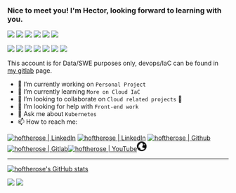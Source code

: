 ### Nice to meet you! I'm Hector, looking forward to learning with you.

<!--- Generic Profile --->
<p float="left">
  <img src="https://img.shields.io/badge/Arch_Linux-1793D1?style=for-the-badge&logo=arch-linux&logoColor=white" />
  <img src="https://img.shields.io/badge/manjaro-35BF5C?style=for-the-badge&logo=manjaro&logoColor=white" />
  <img src="https://img.shields.io/badge/Opera-FF1B2D?style=for-the-badge&logo=Opera&logoColor=white" />
  <img src="https://img.shields.io/badge/Firefox_Browser-FF7139?style=for-the-badge&logo=Firefox-Browser&logoColor=white" />
  <img src="https://img.shields.io/badge/VSCode-0078D4?style=for-the-badge&logo=visual%20studio%20code&logoColor=white" />
  <img src="https://img.shields.io/badge/VIM-%2311AB00.svg?&style=for-the-badge&logo=vim&logoColor=white" />
  <!--- Would like to learn --->
  <!--- <img src="https://crossplane.io/images/logo.svg" /> --->
</p>

<!--- Cloud Profile --->
<p float="left">
  <img src="https://img.shields.io/badge/Python-FFD43B?style=for-the-badge&logo=python&logoColor=blue" />
  <img src="https://img.shields.io/badge/Go-00ADD8?style=for-the-badge&logo=go&logoColor=white" />
  <img src="https://img.shields.io/badge/Google_Cloud-4285F4?style=for-the-badge&logo=google-cloud&logoColor=white" />
  <img src="https://img.shields.io/badge/Amazon_AWS-FF9900?style=for-the-badge&logo=amazonaws&logoColor=white" />
  <img src="https://img.shields.io/badge/kubernetes-326ce5.svg?&style=for-the-badge&logo=kubernetes&logoColor=white" />
  <img src="https://img.shields.io/badge/Docker-2CA5E0?style=for-the-badge&logo=docker&logoColor=white" />
  <img src="https://img.shields.io/badge/Terraform-7B42BC?style=for-the-badge&logo=terraform&logoColor=white" />
  <!--- Would like to learn --->
  <!--- <img src="https://crossplane.io/images/logo.svg" /> --->
</p>

<!--- Front/Backend Profile --->
<!--- <p float="left"> --->
<!--- <img src="https://img.shields.io/badge/Python-FFD43B?style=for-the-badge&logo=python&logoColor=blue" /> --->
<!--- <img src="https://img.shields.io/badge/Go-00ADD8?style=for-the-badge&logo=go&logoColor=white" /> --->
<!--- <img src="https://img.shields.io/badge/Django-092E20?style=for-the-badge&logo=django&logoColor=green" /> --->
<!--- <img src="https://img.shields.io/badge/fastapi-109989?style=for-the-badge&logo=FASTAPI&logoColor=white" /> --->
<!--- <img src="https://img.shields.io/badge/Flask-000000?style=for-the-badge&logo=flask&logoColor=white" /> --->
<!--- NOT YET --->
<!--- <img src="https://img.shields.io/badge/TypeScript-007ACC?style=for-the-badge&logo=typescript&logoColor=white" /> --->
<!--- <img src="https://img.shields.io/badge/React-20232A?style=for-the-badge&logo=react&logoColor=61DAFB" /> --->
<!--- <img src="https://img.shields.io/badge/Krita-203759?style=for-the-badge&logo=krita&logoColor=EEF37B" /> --->
<!--- </p> --->

<!--- Data Profile --->
<!--- <p float="left">  --->
<!--- <img src="https://img.shields.io/badge/Python-FFD43B?style=for-the-badge&logo=python&logoColor=blue" /> --->
<!--- <img src="https://img.shields.io/badge/PyTorch-EE4C2C?style=for-the-badge&logo=pytorch&logoColor=white" /> --->
<!--- <img src="https://img.shields.io/badge/Apache_Spark-FFFFFF?style=for-the-badge&logo=apachespark&logoColor=#E35A16" /> --->
<!--- <img src="https://img.shields.io/badge/MySQL-005C84?style=for-the-badge&logo=mysql&logoColor=white" /> --->
<!--- <img src="https://img.shields.io/badge/PostgreSQL-316192?style=for-the-badge&logo=postgresql&logoColor=white" /> --->
<!--- </p>  --->

This account is for Data/SWE purposes only, devops/IaC can be found in [my gitlab][gitlab] page.

- 🔭 I’m currently working on `Personal Project`
- 🌱 I’m currently learning `More on Cloud IaC`
- 👯 I’m looking to collaborate on `Cloud related projects` 👀
- 🤔 I’m looking for help with `Front-end work`
- 💬 Ask me about `Kubernetes`
- 📫 How to reach me:

[<img alt="hoftherose | LinkedIn" width="25px" src="https://cdn.jsdelivr.net/npm/simple-icons@v3/icons/gmail.svg" />][email]
[<img alt="hoftherose | LinkedIn" width="22px" src="https://cdn.jsdelivr.net/npm/simple-icons@v3/icons/linkedin.svg" />][linkedin]
[<img alt="hoftherose | Github" width="22px" src="https://cdn.jsdelivr.net/npm/simple-icons@v3/icons/github.svg" />][github][<img alt="hoftherose | Gitlab" width="22px" src="https://cdn.jsdelivr.net/npm/simple-icons@v3/icons/gitlab.svg" />][gitlab][<img alt="hoftherose | YouTube" width="22px" src="https://cdn.jsdelivr.net/npm/simple-icons@v3/icons/youtube.svg" />][youtube][<img alt="hoftherose.com" width="22px" src="https://raw.githubusercontent.com/iconic/open-iconic/master/svg/globe.svg" />][website]

---

[![hoftherose's GitHub stats](https://github-readme-stats.vercel.app/api?username=hoftherose&hide=stars&count_private=true&show_icons=true)](https://github.com/hoftherose/github-readme-stats)

<img src="https://github-readme-streak-stats.herokuapp.com/?user=hoftherose" />

<img src="https://github-readme-stats.vercel.app/api/top-langs/?username=hoftherose" />

[email]: https://www.hoftherose@gmail.com
[linkedin]: https://www.linkedin.com/in/hoftherose
[github]: https://www.github.com/hoftherose
[gitlab]: https://www.gitlab.com/hoftherose
[youtube]: https://www.youtube.com
[website]: https://www.github.com/hoftherose
